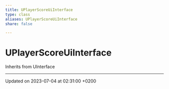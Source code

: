 ```yaml
---
title: UPlayerScoreUiInterface
type: class
aliases: UPlayerScoreUiInterface
share: false

---
```


# UPlayerScoreUiInterface





Inherits from UInterface

-------------------------------

Updated on 2023-07-04 at 02:31:00 +0200